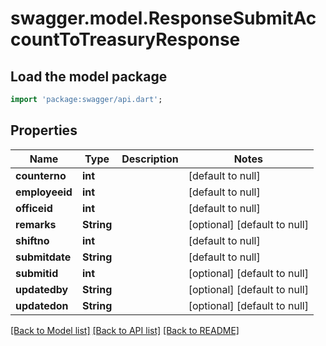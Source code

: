 # swagger.model.ResponseSubmitAccountToTreasuryResponse

## Load the model package
```dart
import 'package:swagger/api.dart';
```

## Properties
Name | Type | Description | Notes
------------ | ------------- | ------------- | -------------
**counterno** | **int** |  | [default to null]
**employeeid** | **int** |  | [default to null]
**officeid** | **int** |  | [default to null]
**remarks** | **String** |  | [optional] [default to null]
**shiftno** | **int** |  | [default to null]
**submitdate** | **String** |  | [default to null]
**submitid** | **int** |  | [optional] [default to null]
**updatedby** | **String** |  | [optional] [default to null]
**updatedon** | **String** |  | [optional] [default to null]

[[Back to Model list]](../README.md#documentation-for-models) [[Back to API list]](../README.md#documentation-for-api-endpoints) [[Back to README]](../README.md)

